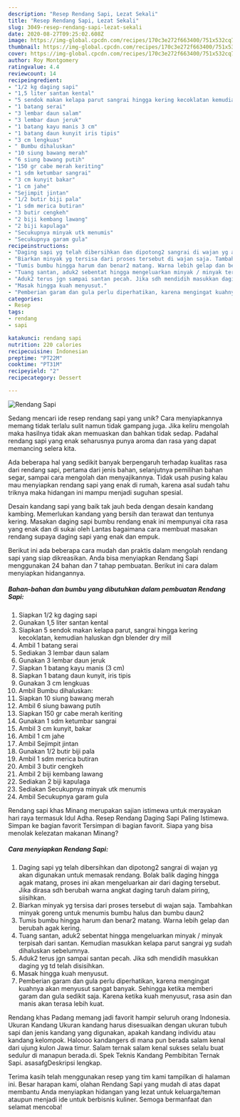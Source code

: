 ```yaml
---
description: "Resep Rendang Sapi, Lezat Sekali"
title: "Resep Rendang Sapi, Lezat Sekali"
slug: 3049-resep-rendang-sapi-lezat-sekali
date: 2020-08-27T09:25:02.608Z
image: https://img-global.cpcdn.com/recipes/170c3e272f663400/751x532cq70/rendang-sapi-foto-resep-utama.jpg
thumbnail: https://img-global.cpcdn.com/recipes/170c3e272f663400/751x532cq70/rendang-sapi-foto-resep-utama.jpg
cover: https://img-global.cpcdn.com/recipes/170c3e272f663400/751x532cq70/rendang-sapi-foto-resep-utama.jpg
author: Roy Montgomery
ratingvalue: 4.4
reviewcount: 14
recipeingredient:
- "1/2 kg daging sapi"
- "1,5 liter santan kental"
- "5 sendok makan kelapa parut sangrai hingga kering kecoklatan kemudian haluskan dgn blender dry mill"
- "1 batang serai"
- "3 lembar daun salam"
- "3 lembar daun jeruk"
- "1 batang kayu manis 3 cm"
- "1 batang daun kunyit iris tipis"
- "3 cm lengkuas"
- " Bumbu dihaluskan"
- "10 siung bawang merah"
- "6 siung bawang putih"
- "150 gr cabe merah keriting"
- "1 sdm ketumbar sangrai"
- "3 cm kunyit bakar"
- "1 cm jahe"
- "Sejimpit jintan"
- "1/2 butir biji pala"
- "1 sdm merica butiran"
- "3 butir cengkeh"
- "2 biji kembang lawang"
- "2 biji kapulaga"
- "Secukupnya minyak utk menumis"
- "Secukupnya garam gula"
recipeinstructions:
- "Daging sapi yg telah dibersihkan dan dipotong2 sangrai di wajan yg akan digunakan untuk memasak rendang. Bolak balik daging hingga agak matang, proses ini akan mengeluarkan air dari daging tersebut. Jika dirasa sdh berubah warna angkat daging taruh dalam piring, siisihkan."
- "Biarkan minyak yg tersisa dari proses tersebut di wajan saja. Tambahkan minyak goreng untuk menumis bumbu halus dan bumbu daun2"
- "Tumis bumbu hingga harum dan benar2 matang. Warna lebih gelap dan berubah agak kering."
- "Tuang santan, aduk2 sebentat hingga mengeluarkan minyak / minyak terpisah dari santan. Kemudian masukkan kelapa parut sangrai yg sudah dihaluskan sebelumnya."
- "Aduk2 terus jgn sampai santan pecah. Jika sdh mendidih masukkan daging yg td telah disisihkan."
- "Masak hingga kuah menyusut."
- "Pemberian garam dan gula perlu diperhatikan, karena mengingat kuahnya akan menyusut sangat banyak. Sehingga ketika memberi garam dan gula sedikit saja. Karena ketika kuah menyusut, rasa asin dan manis akan terasa lebih kuat."
categories:
- Resep
tags:
- rendang
- sapi

katakunci: rendang sapi 
nutrition: 220 calories
recipecuisine: Indonesian
preptime: "PT22M"
cooktime: "PT31M"
recipeyield: "2"
recipecategory: Dessert

---
```



![Rendang Sapi](https://img-global.cpcdn.com/recipes/170c3e272f663400/751x532cq70/rendang-sapi-foto-resep-utama.jpg)

Sedang mencari ide resep rendang sapi yang unik? Cara menyiapkannya memang tidak terlalu sulit namun tidak gampang juga. Jika keliru mengolah maka hasilnya tidak akan memuaskan dan bahkan tidak sedap. Padahal rendang sapi yang enak seharusnya punya aroma dan rasa yang dapat memancing selera kita.

Ada beberapa hal yang sedikit banyak berpengaruh terhadap kualitas rasa dari rendang sapi, pertama dari jenis bahan, selanjutnya pemilihan bahan segar, sampai cara mengolah dan menyajikannya. Tidak usah pusing kalau mau menyiapkan rendang sapi yang enak di rumah, karena asal sudah tahu triknya maka hidangan ini mampu menjadi suguhan spesial.

Desain kandang sapi yang baik tak jauh beda dengan desain kandang kambing. Memerlukan kandang yang bersih dan terawat dan tentunya kering. Masakan daging sapi bumbu rendang enak ini mempunyai cita rasa yang enak dan di sukai oleh Lantas bagaimana cara membuat masakan rendang supaya daging sapi yang enak dan empuk.


Berikut ini ada beberapa cara mudah dan praktis dalam mengolah rendang sapi yang siap dikreasikan. Anda bisa menyiapkan Rendang Sapi menggunakan 24 bahan dan 7 tahap pembuatan. Berikut ini cara dalam menyiapkan hidangannya.

<!--inarticleads1-->

##### Bahan-bahan dan bumbu yang dibutuhkan dalam pembuatan Rendang Sapi:

1. Siapkan 1/2 kg daging sapi
1. Gunakan 1,5 liter santan kental
1. Siapkan 5 sendok makan kelapa parut, sangrai hingga kering kecoklatan, kemudian haluskan dgn blender dry mill
1. Ambil 1 batang serai
1. Sediakan 3 lembar daun salam
1. Gunakan 3 lembar daun jeruk
1. Siapkan 1 batang kayu manis (3 cm)
1. Siapkan 1 batang daun kunyit, iris tipis
1. Gunakan 3 cm lengkuas
1. Ambil  Bumbu dihaluskan:
1. Siapkan 10 siung bawang merah
1. Ambil 6 siung bawang putih
1. Siapkan 150 gr cabe merah keriting
1. Gunakan 1 sdm ketumbar sangrai
1. Ambil 3 cm kunyit, bakar
1. Ambil 1 cm jahe
1. Ambil Sejimpit jintan
1. Gunakan 1/2 butir biji pala
1. Ambil 1 sdm merica butiran
1. Ambil 3 butir cengkeh
1. Ambil 2 biji kembang lawang
1. Sediakan 2 biji kapulaga
1. Sediakan Secukupnya minyak utk menumis
1. Ambil Secukupnya garam gula


Rendang sapi khas Minang merupakan sajian istimewa untuk merayakan hari raya termasuk Idul Adha. Resep Rendang Daging Sapi Paling Istimewa. Simpan ke bagian favorit Tersimpan di bagian favorit. Siapa yang bisa menolak kelezatan makanan Minang? 

<!--inarticleads2-->

##### Cara menyiapkan Rendang Sapi:

1. Daging sapi yg telah dibersihkan dan dipotong2 sangrai di wajan yg akan digunakan untuk memasak rendang. Bolak balik daging hingga agak matang, proses ini akan mengeluarkan air dari daging tersebut. Jika dirasa sdh berubah warna angkat daging taruh dalam piring, siisihkan.
1. Biarkan minyak yg tersisa dari proses tersebut di wajan saja. Tambahkan minyak goreng untuk menumis bumbu halus dan bumbu daun2
1. Tumis bumbu hingga harum dan benar2 matang. Warna lebih gelap dan berubah agak kering.
1. Tuang santan, aduk2 sebentat hingga mengeluarkan minyak / minyak terpisah dari santan. Kemudian masukkan kelapa parut sangrai yg sudah dihaluskan sebelumnya.
1. Aduk2 terus jgn sampai santan pecah. Jika sdh mendidih masukkan daging yg td telah disisihkan.
1. Masak hingga kuah menyusut.
1. Pemberian garam dan gula perlu diperhatikan, karena mengingat kuahnya akan menyusut sangat banyak. Sehingga ketika memberi garam dan gula sedikit saja. Karena ketika kuah menyusut, rasa asin dan manis akan terasa lebih kuat.


Rendang khas Padang memang jadi favorit hampir seluruh orang Indonesia. Ukuran Kandang Ukuran kandang harus disesuaikan dengan ukuran tubuh sapi dan jenis kandang yang digunakan, apakah kandang individu atau kandang kelompok. Haloooo kandangers di mana pun berada salam kenal dari ujung kulon Jawa timur. Salam ternak salam kenal sukses selalu buat sedulur di manapun berada.di. Spek Teknis Kandang Pembibitan Ternak Sapi. asasafgDeskripsi lengkap. 

Terima kasih telah menggunakan resep yang tim kami tampilkan di halaman ini. Besar harapan kami, olahan Rendang Sapi yang mudah di atas dapat membantu Anda menyiapkan hidangan yang lezat untuk keluarga/teman ataupun menjadi ide untuk berbisnis kuliner. Semoga bermanfaat dan selamat mencoba!
